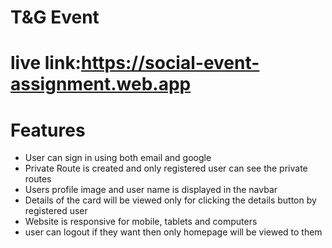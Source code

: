 # T&G Event
# live link:https://social-event-assignment.web.app

# Features
- User can sign in using both email and google
- Private Route is created and only registered user can see the private routes
- Users profile image and user name is displayed in the navbar
- Details of the card will be viewed only for clicking the details button by registered user
- Website is responsive for mobile, tablets and computers
- user can logout if they want then only homepage will be viewed to them

